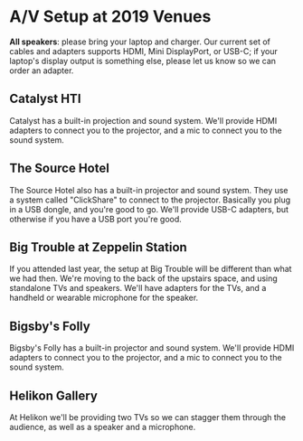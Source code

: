 # A/V Setup at 2019 Venues

**All speakers**: please bring your laptop and charger. Our current set of cables and adapters supports HDMI, Mini DisplayPort, or USB-C; if your laptop's display output is something else, please let us know so we can order an adapter.

## Catalyst HTI
Catalyst has a built-in projection and sound system. We'll provide HDMI adapters to connect you to the projector, and a mic to connect you to the sound system.

## The Source Hotel
The Source Hotel also has a built-in projector and sound system. They use a system called "ClickShare" to connect to the projector. Basically you plug in a USB dongle, and you're good to go. We'll provide USB-C adapters, but otherwise if you have a USB port you're good.

## Big Trouble at Zeppelin Station
If you attended last year, the setup at Big Trouble will be different than what we had then. We're moving to the back of the upstairs space, and using standalone TVs and speakers. We'll have adapters for the TVs, and a handheld or wearable microphone for the speaker.

## Bigsby's Folly
Bigsby's Folly has a built-in projector and sound system. We'll provide HDMI adapters to connect you to the projector, and a mic to connect you to the sound system.

## Helikon Gallery
At Helikon we'll be providing two TVs so we can stagger them through the audience, as well as a speaker and a microphone.




